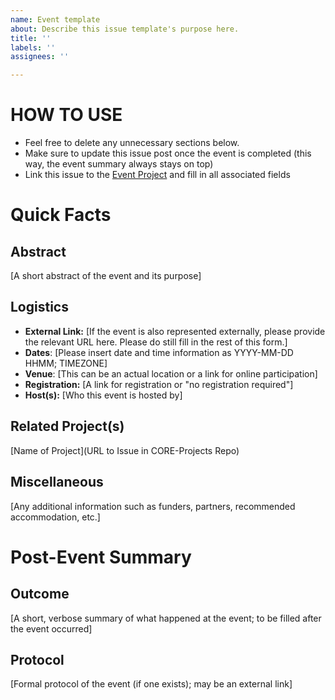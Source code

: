 ```yaml
---
name: Event template
about: Describe this issue template's purpose here.
title: ''
labels: ''
assignees: ''

---
```


# HOW TO USE
- Feel free to delete any unnecessary sections below.
- Make sure to update this issue post once the event is completed (this way, the event summary always stays on top)
- Link this issue to the [Event Project](https://github.com/orgs/uio-mana/projects/9) and fill in all associated fields

# Quick Facts
## Abstract
[A short abstract of the event and its purpose]

## Logistics
- **External Link:** [If the event is also represented externally, please provide the relevant URL here. Please do still fill in the rest of this form.]
- **Dates**: [Please insert date and time information as YYYY-MM-DD HHMM; TIMEZONE]
- **Venue**: [This can be an actual location or a link for online participation]
- **Registration:** [A link for registration or "no registration required"]
- **Host(s):** [Who this event is hosted by]

## Related Project(s)
[Name of Project](URL to Issue in CORE-Projects Repo)

## Miscellaneous
[Any additional information such as funders, partners, recommended accommodation, etc.]

# Post-Event Summary
## Outcome
[A short, verbose summary of what happened at the event; to be filled after the event occurred]

## Protocol
[Formal protocol of the event (if one exists); may be an external link]
